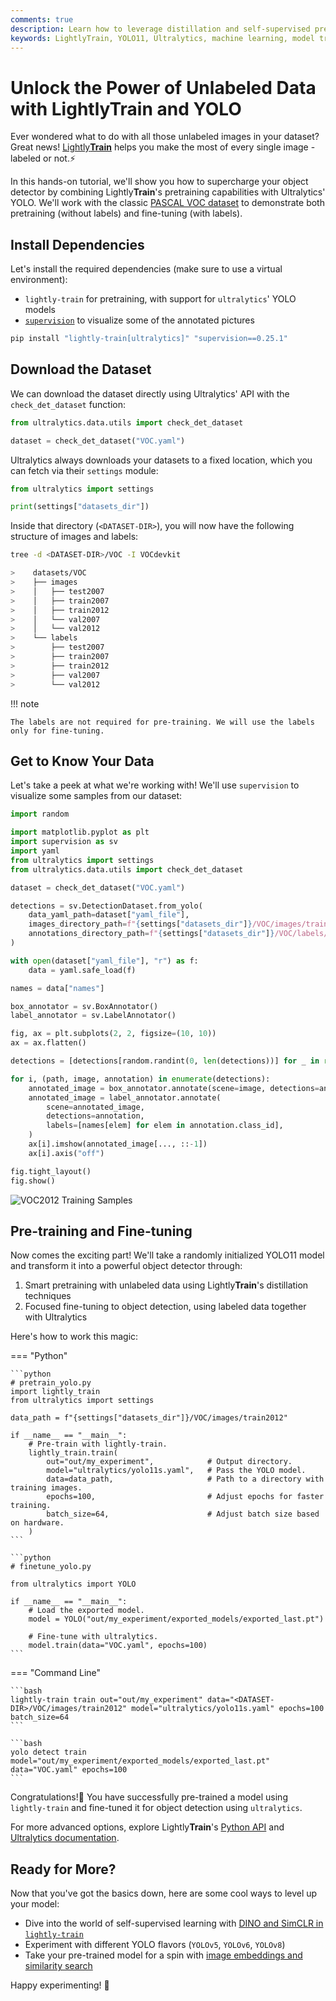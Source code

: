 ```yaml
---
comments: true
description: Learn how to leverage distillation and self-supervised pretraining with LightlyTrain to leverage all your unlabeled data.
keywords: LightlyTrain, YOLO11, Ultralytics, machine learning, model training, data science, computer vision, self-supervised learning, distillation, DINOv2, DINO, object detection
---
```


# Unlock the Power of Unlabeled Data with Lightly**Train** and YOLO

Ever wondered what to do with all those unlabeled images in your dataset? Great news! [Lightly**Train**](https://github.com/lightly-ai/lightly-train) helps you make the most of every single image - labeled or not.⚡️

In this hands-on tutorial, we'll show you how to supercharge your object detector by combining Lightly**Train**'s pretraining capabilities with Ultralytics' YOLO. We'll work with the classic [PASCAL VOC dataset](http://host.robots.ox.ac.uk/pascal/VOC/) to demonstrate both pretraining (without labels) and fine-tuning (with labels).

## Install Dependencies

Let's install the required dependencies (make sure to use a virtual environment):

- `lightly-train` for pretraining, with support for `ultralytics`' YOLO models
- [`supervision`](https://github.com/roboflow/supervision) to visualize some of the annotated pictures

```bash
pip install "lightly-train[ultralytics]" "supervision==0.25.1"
```

## Download the Dataset

We can download the dataset directly using Ultralytics' API with the `check_det_dataset` function:

```python
from ultralytics.data.utils import check_det_dataset

dataset = check_det_dataset("VOC.yaml")
```

Ultralytics always downloads your datasets to a fixed location, which you can fetch via their `settings` module:

```python
from ultralytics import settings

print(settings["datasets_dir"])
```

Inside that directory (`<DATASET-DIR>`), you will now have the following structure of images and labels:

```bash
tree -d <DATASET-DIR>/VOC -I VOCdevkit

>    datasets/VOC
>    ├── images
>    │   ├── test2007
>    │   ├── train2007
>    │   ├── train2012
>    │   └── val2007
>    │   └── val2012
>    └── labels
>        ├── test2007
>        ├── train2007
>        ├── train2012
>        ├── val2007
>        └── val2012
```

!!! note

    The labels are not required for pre-training. We will use the labels only for fine-tuning.

## Get to Know Your Data

Let's take a peek at what we're working with! We'll use `supervision` to visualize some samples from our dataset:

```python
import random

import matplotlib.pyplot as plt
import supervision as sv
import yaml
from ultralytics import settings
from ultralytics.data.utils import check_det_dataset

dataset = check_det_dataset("VOC.yaml")

detections = sv.DetectionDataset.from_yolo(
    data_yaml_path=dataset["yaml_file"],
    images_directory_path=f"{settings["datasets_dir"]}/VOC/images/train2012",
    annotations_directory_path=f"{settings["datasets_dir"]}/VOC/labels/train2012",
)

with open(dataset["yaml_file"], "r") as f:
    data = yaml.safe_load(f)

names = data["names"]

box_annotator = sv.BoxAnnotator()
label_annotator = sv.LabelAnnotator()

fig, ax = plt.subplots(2, 2, figsize=(10, 10))
ax = ax.flatten()

detections = [detections[random.randint(0, len(detections))] for _ in range(4)]

for i, (path, image, annotation) in enumerate(detections):
    annotated_image = box_annotator.annotate(scene=image, detections=annotation)
    annotated_image = label_annotator.annotate(
        scene=annotated_image,
        detections=annotation,
        labels=[names[elem] for elem in annotation.class_id],
    )
    ax[i].imshow(annotated_image[..., ::-1])
    ax[i].axis("off")

fig.tight_layout()
fig.show()
```

![VOC2012 Training Samples](https://github.com/lightly-ai/lightly-train/blob/main/docs/source/tutorials/yolo/samples_VOC_train2012.png)

## Pre-training and Fine-tuning

Now comes the exciting part! We'll take a randomly initialized YOLO11 model and transform it into a powerful object detector through:
1. Smart pretraining with unlabeled data using Lightly**Train**'s distillation techniques
2. Focused fine-tuning to object detection, using labeled data together with Ultralytics

Here's how to work this magic:

=== "Python"

    ```python
    # pretrain_yolo.py
    import lightly_train
    from ultralytics import settings

    data_path = f"{settings["datasets_dir"]}/VOC/images/train2012"

    if __name__ == "__main__":
        # Pre-train with lightly-train.
        lightly_train.train(
            out="out/my_experiment",            # Output directory.
            model="ultralytics/yolo11s.yaml",   # Pass the YOLO model.
            data=data_path,                     # Path to a directory with training images.
            epochs=100,                         # Adjust epochs for faster training.
            batch_size=64,                      # Adjust batch size based on hardware.
        )
    ```

    ```python
    # finetune_yolo.py

    from ultralytics import YOLO

    if __name__ == "__main__":
        # Load the exported model.
        model = YOLO("out/my_experiment/exported_models/exported_last.pt")

        # Fine-tune with ultralytics.
        model.train(data="VOC.yaml", epochs=100)
    ```

=== "Command Line"

    ```bash
    lightly-train train out="out/my_experiment" data="<DATASET-DIR>/VOC/images/train2012" model="ultralytics/yolo11s.yaml" epochs=100 batch_size=64
    ```

    ```bash
    yolo detect train model="out/my_experiment/exported_models/exported_last.pt" data="VOC.yaml" epochs=100
    ```

Congratulations!🥳 You have successfully pre-trained a model using `lightly-train` and fine-tuned it for object detection using `ultralytics`.

For more advanced options, explore Lightly**Train**'s [Python API](https://docs.lightly.ai/train/stable/python_api/index.html) and [Ultralytics documentation](https://docs.ultralytics.com).

## Ready for More?

Now that you've got the basics down, here are some cool ways to level up your model:

- Dive into the world of self-supervised learning with [DINO and SimCLR in `lightly-train`](https://docs.lightly.ai/train/stable/methods/index.html)
- Experiment with different YOLO flavors (`YOLOv5`, `YOLOv6`, `YOLOv8`)
- Take your pre-trained model for a spin with [image embeddings and similarity search](https://docs.lightly.ai/train/stable/embed.html)

Happy experimenting! 🚀